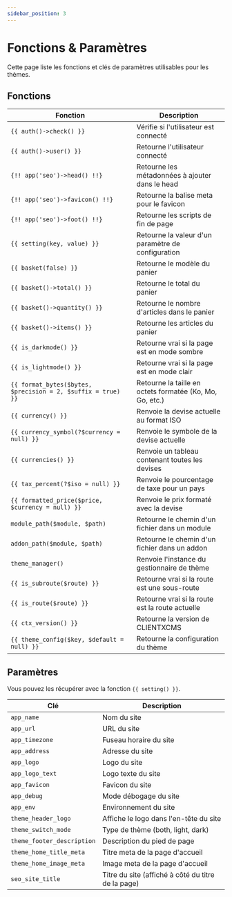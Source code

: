 ```yaml
---
sidebar_position: 3
---
```

# Fonctions & Paramètres

Cette page liste les fonctions et clés de paramètres utilisables pour les thèmes.

## Fonctions

| Fonction                                                     | Description                                      |
|--------------------------------------------------------------|--------------------------------------------------|
| `{{ auth()->check() }}`                                      | Vérifie si l'utilisateur est connecté            |
| `{{ auth()->user() }}`                                       | Retourne l'utilisateur connecté                  |
| `{!! app('seo')->head() !!}`                                 | Retourne les métadonnées à ajouter dans le head   |
| `{!! app('seo')->favicon() !!}`                              | Retourne la balise meta pour le favicon           |
| `{!! app('seo')->foot() !!}`                                 | Retourne les scripts de fin de page               |
| `{{ setting(key, value) }}`                                  | Retourne la valeur d'un paramètre de configuration|
| `{{ basket(false) }}`                                        | Retourne le modèle du panier                     |
| `{{ basket()->total() }}`                                    | Retourne le total du panier                      |
| `{{ basket()->quantity() }}`                                 | Retourne le nombre d'articles dans le panier     |
| `{{ basket()->items() }}`                                    | Retourne les articles du panier                  |
| `{{ is_darkmode() }}`                                        | Retourne vrai si la page est en mode sombre      |
| `{{ is_lightmode() }}`                                       | Retourne vrai si la page est en mode clair       |
| `{{ format_bytes($bytes, $precision = 2, $suffix = true) }}` | Retourne la taille en octets formatée (Ko, Mo, Go, etc.) |
| `{{ currency() }}`                                           | Renvoie la devise actuelle au format ISO         |
| `{{ currency_symbol(?$currency = null) }}`                   | Renvoie le symbole de la devise actuelle         |
| `{{ currencies() }}`                                         | Renvoie un tableau contenant toutes les devises  |
| `{{ tax_percent(?$iso = null) }}`                            | Renvoie le pourcentage de taxe pour un pays      |
| `{{ formatted_price($price, $currency = null) }}`            | Renvoie le prix formaté avec la devise           |
| `module_path($module, $path)`                                | Retourne le chemin d'un fichier dans un module   |
| `addon_path($module, $path)`                                 | Retourne le chemin d'un fichier dans un addon    |
| `theme_manager()`                                            | Renvoie l'instance du gestionnaire de thème      |
| `{{ is_subroute($route) }}`                                  | Retourne vrai si la route est une sous-route     |
| `{{ is_route($route) }}`                                     | Retourne vrai si la route est la route actuelle  |
| `{{ ctx_version() }}`                                        | Retourne la version de CLIENTXCMS                |
| `{{ theme_config($key, $default = null) }}`                  | Retourne la configuration du thème               |

## Paramètres

Vous pouvez les récupérer avec la fonction `{{ setting() }}`.

| Clé                        | Description                                        |
|----------------------------|----------------------------------------------------|
| `app_name`                  | Nom du site                                        |
| `app_url`                   | URL du site                                        |
| `app_timezone`              | Fuseau horaire du site                             |
| `app_address`               | Adresse du site                                    |
| `app_logo`                  | Logo du site                                       |
| `app_logo_text`             | Logo texte du site                                 |
| `app_favicon`               | Favicon du site                                    |
| `app_debug`                 | Mode débogage du site                              |
| `app_env`                   | Environnement du site                              |
| `theme_header_logo`         | Affiche le logo dans l'en-tête du site             |
| `theme_switch_mode`         | Type de thème (both, light, dark)                  |
| `theme_footer_description`  | Description du pied de page                        |
| `theme_home_title_meta`     | Titre meta de la page d'accueil                    |
| `theme_home_image_meta`     | Image meta de la page d'accueil                    |
| `seo_site_title`            | Titre du site (affiché à côté du titre de la page) |

